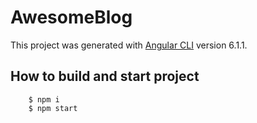 # AwesomeBlog

This project was generated with [Angular CLI](https://github.com/angular/angular-cli) version 6.1.1.

## How to build and start project
```
    $ npm i
    $ npm start
```

